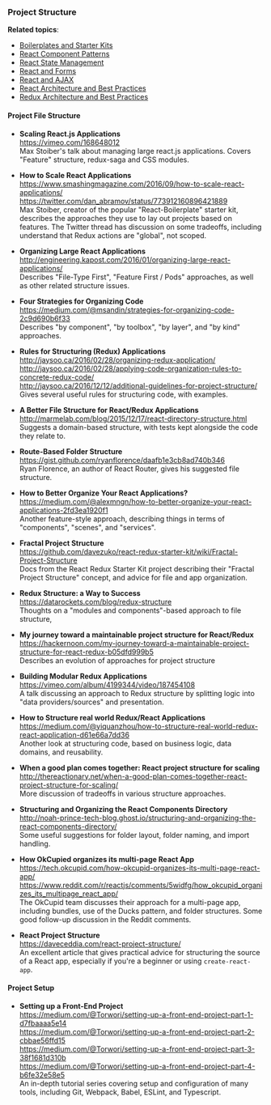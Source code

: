 ### Project Structure


**Related topics**:
- [Boilerplates and Starter Kits](./boilerplates-and-starter-kits.md)
- [React Component Patterns](./react-component-patterns.md)
- [React State Management](./react-state-management.md)
- [React and Forms](./react-forms.md)
- [React and AJAX](./react-ajax.md)
- [React Architecture and Best Practices](./react-architecture.md)
- [Redux Architecture and Best Practices](./redux-architecture.md)


#### Project File Structure

- **Scaling React.js Applications**  
  https://vimeo.com/168648012  
  Max Stoiber's talk about managing large react.js applications. Covers "Feature" structure, redux-saga and CSS modules.
  
- **How to Scale React Applications**  
  https://www.smashingmagazine.com/2016/09/how-to-scale-react-applications/  
  https://twitter.com/dan_abramov/status/773912160896421889  
  Max Stoiber, creator of the popular "React-Boilerplate" starter kit, describes the approaches they use to lay out projects based on features.  The Twitter thread has discussion on some tradeoffs, including understand that Redux actions are "global", not scoped.

- **Organizing Large React Applications**  
  http://engineering.kapost.com/2016/01/organizing-large-react-applications/  
  Describes "File-Type First", "Feature First / Pods" approaches, as well as other related structure issues.
  
- **Four Strategies for Organizing Code**  
  https://medium.com/@msandin/strategies-for-organizing-code-2c9d690b6f33  
  Describes "by component", "by toolbox", "by layer", and "by kind" approaches.

- **Rules for Structuring (Redux) Applications**  
  http://jaysoo.ca/2016/02/28/organizing-redux-application/  
  http://jaysoo.ca/2016/02/28/applying-code-organization-rules-to-concrete-redux-code/  
  http://jaysoo.ca/2016/12/12/additional-guidelines-for-project-structure/  
  Gives several useful rules for structuring code, with examples.
  
- **A Better File Structure for React/Redux Applications**  
  http://marmelab.com/blog/2015/12/17/react-directory-structure.html  
  Suggests a domain-based structure, with tests kept alongside the code they relate to.
  
- **Route-Based Folder Structure**  
  https://gist.github.com/ryanflorence/daafb1e3cb8ad740b346  
  Ryan Florence, an author of React Router, gives his suggested file structure.
  
- **How to Better Organize Your React Applications?**  
  https://medium.com/@alexmngn/how-to-better-organize-your-react-applications-2fd3ea1920f1  
  Another feature-style approach, describing things in terms of "components", "scenes", and "services".
  
- **Fractal Project Structure**  
  https://github.com/davezuko/react-redux-starter-kit/wiki/Fractal-Project-Structure  
  Docs from the React Redux Starter Kit project describing their "Fractal Project Structure" concept, and advice for file and app organization.
  
- **Redux Structure: a Way to Success**  
  https://datarockets.com/blog/redux-structure  
  Thoughts on a "modules and components"-based approach to file structure, 
  
- **My journey toward a maintainable project structure for React/Redux**  
  https://hackernoon.com/my-journey-toward-a-maintainable-project-structure-for-react-redux-b05dfd999b5  
  Describes an evolution of approaches for project structure
  
- **Building Modular Redux Applications**  
  https://vimeo.com/album/4199344/video/187454108  
  A talk discussing an approach to Redux structure by splitting logic into "data providers/sources" and presentation.
  
- **How to Structure real world Redux/React Applications**  
  https://medium.com/@yiquanzhou/how-to-structure-real-world-redux-react-application-d61e66a7dd36  
  Another look at structuring code, based on business logic, data domains, and reusability.
  
- **When a good plan comes together: React project structure for scaling**  
  http://thereactionary.net/when-a-good-plan-comes-together-react-project-structure-for-scaling/  
  More discussion of tradeoffs in various structure approaches.
  
- **Structuring and Organizing the React Components Directory**  
  http://noah-prince-tech-blog.ghost.io/structuring-and-organizing-the-react-components-directory/  
  Some useful suggestions for folder layout, folder naming, and import handling.
  
- **How OkCupied organizes its multi-page React App**  
  https://tech.okcupid.com/how-okcupid-organizes-its-multi-page-react-app/  
  https://www.reddit.com/r/reactjs/comments/5widfg/how_okcupid_organizes_its_multipage_react_app/  
  The OkCupid team discusses their approach for a multi-page app, including bundles, use of the Ducks pattern, and folder structures.  Some good follow-up discussion in the Reddit comments.
  
- **React Project Structure**  
  https://daveceddia.com/react-project-structure/  
  An excellent article that gives practical advice for structuring the source of a React app, especially if you're a beginner or using `create-react-app`.

  
#### Project Setup

- **Setting up a Front-End Project**  
  https://medium.com/@Torwori/setting-up-a-front-end-project-part-1-d7fbaaaa5e14  
  https://medium.com/@Torwori/setting-up-a-front-end-project-part-2-cbbae56ffd15  
  https://medium.com/@Torwori/setting-up-a-front-end-project-part-3-38f1681d310b  
  https://medium.com/@Torwori/setting-up-a-front-end-project-part-4-b6fe32e58e5  
  An in-depth tutorial series covering setup and configuration of many tools, including Git, Webpack, Babel, ESLint, and Typescript.